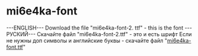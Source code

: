 # mi6e4ka-font
---ENGLISH---
Download the file "mi6e4ka-font-2. ttf" - this is the font
---РУСКИЙ---
Скачайте файл "mi6e4ka-font-2.ttf" - это и есть шрифт
Если не нужны доп символы и английские буквы - скачайте файл "<a href="https://github.com/mi6e4ka/mi6e4ka-font/blob/master/mi6e4ka-font.ttf?raw=true">mi6e4ka-font.ttf</a>"
